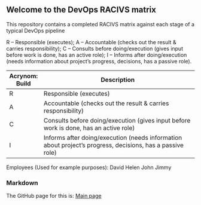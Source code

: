 ## Welcome to the DevOps RACIVS matrix

This repository contains a completed RACIVS matrix against each stage of a typical DevOps pipeline 

R – Responsible (executes);
A – Accountable (checks out the result & carries responsibility);
C – Consults before doing/execution (gives input before work is done, has an active role);
I – Informs after doing/execution (needs information about project’s progress, decisions, has a passive role).

| Acrynom:<br>Build  | Description  | 
|-------------------- | --------- |
| R              |    Responsible (executes)    |        
| A              |    Accountable (checks out the result & carries responsibility)     |          
| C              |   Consults before doing/execution (gives input before work is done, has an active role)     |  
| I              |     Informs after doing/execution (needs information about project’s progress, decisions, has a passive role)     | 

Employees (Used for example purposes):
David
Helen
John
Jimmy


### Markdown

The GitHub page for this is: [Main page](https://lyitcomputing.github.io/DevOps-RACVIS/)  
